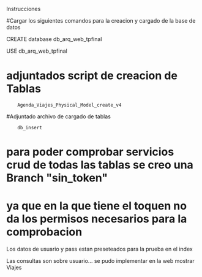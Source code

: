 Instrucciones

#Cargar los siguientes comandos para la creacion y cargado de la base de datos

CREATE database db_arq_web_tpfinal

USE db_arq_web_tpfinal

# adjuntados script de creacion de Tablas 

		Agenda_Viajes_Physical_Model_create_v4

#Adjuntado archivo de cargado de tablas

		db_insert
		
# para poder comprobar servicios crud de todas las tablas se creo una Branch "sin_token"
# ya que en la que tiene el toquen no da los permisos necesarios para la comprobacion

Los datos de usuario y pass estan preseteados para la prueba en el index

Las consultas son sobre usuario... se pudo implementar en la web mostrar Viajes